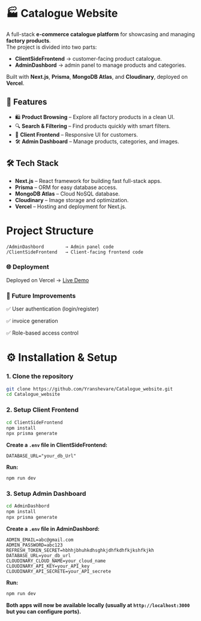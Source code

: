 # 🏭 Catalogue Website

A full-stack **e-commerce catalogue platform** for showcasing and managing **factory products**.  
The project is divided into two parts:  
- **ClientSideFrontend** → customer-facing product catalogue.  
- **AdminDashbord** → admin panel to manage products and categories.  

Built with **Next.js**, **Prisma**, **MongoDB Atlas**, and **Cloudinary**, deployed on **Vercel**.  

## 🚀 Features
- 🛍️ **Product Browsing** – Explore all factory products in a clean UI.  
- 🔍 **Search & Filtering** – Find products quickly with smart filters.  
- 👤 **Client Frontend** – Responsive UI for customers.  
- 🛠️ **Admin Dashboard** – Manage products, categories, and images.  

## 🛠️ Tech Stack
- **Next.js** – React framework for building fast full-stack apps.  
- **Prisma** – ORM for easy database access.  
- **MongoDB Atlas** – Cloud NoSQL database.  
- **Cloudinary** – Image storage and optimization.  
- **Vercel** – Hosting and deployment for Next.js. 

# Project Structure
```
/AdminDashbord        → Admin panel code
/ClientSideFrontend   → Client-facing frontend code
```

### 🌐 Deployment
Deployed on Vercel → [Live Demo](https://catalogue-website-pink.vercel.app/)
### 📌 Future Improvements

✅ User authentication (login/register)

✅ invoice generation

✅ Role-based access control

# ⚙️ Installation & Setup

### 1. Clone the repository
```bash
git clone https://github.com/Yranshevare/Catalogue_website.git
cd Catalogue_website
```
### 2. Setup Client Frontend
```bash
cd ClientSideFrontend
npm install
npx prisma generate
```
**Create a `.env` file in ClientSideFrontend:**
```env
DATABASE_URL="your_db_Url"
```
**Run:**
```bash
npm run dev
```
### 3. Setup Admin Dashboard
```bash
cd AdminDashbord
npm install
npx prisma generate
```
**Create a `.env` file in AdminDashbord:**

```env
ADMIN_EMAIL=abc@gmail.com
ADMIN_PASSWORD=abc123
REFRESH_TOKEN_SECRET=hbhhjbhuhkdhsghkjdhfkdhfkjkshfkjkh
DATABASE_URL=your_db_url
CLOUDINARY_CLOUD_NAME=your_cloud_name
CLOUDINARY_API_KEY=your_API_key
CLOUDINARY_API_SECRETE=your_API_secrete
```
**Run:**
```bash
npm run dev
```
**Both apps will now be available locally (usually at `http://localhost:3000` but you can configure ports).**


